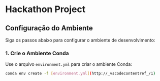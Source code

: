 # Hackathon Project

## Configuração do Ambiente

Siga os passos abaixo para configurar o ambiente de desenvolvimento:

### 1. Crie o Ambiente Conda

Use o arquivo `environment.yml` para criar o ambiente Conda:

```bash
conda env create -f [environment.yml](http://_vscodecontentref_/1)
